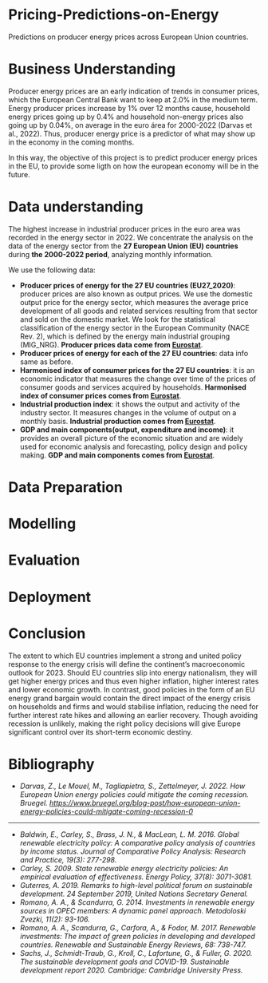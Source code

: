 # Pricing-Predictions-on-Energy
Predictions on producer energy prices across European Union countries.

# Business Understanding
Producer energy prices are an early indication of trends in consumer prices, which the European Central Bank want to keep at 2.0% in the medium term. Energy producer prices increase by 1% over 12 months cause, household energy prices going up by 0.4% and household non-energy prices also going up by 0.04%, on average in the euro área for 2000-2022 (Darvas et al., 2022). Thus, producer energy price is a predictor of what may show up in the economy in the coming months.

In this way, the objective of this project is to predict producer energy prices in the EU, to provide some ligth on how the european economy will be in the future.

# Data understanding
The highest increase in industrial producer prices in the euro area was recorded in the energy sector in 2022. We concentrate the analysis on the data of the energy sector from the **27 European Union (EU) countries** during **the 2000-2022 period**, analyzing monthly information.

We use the following data:
* **Producer prices of energy for the 27 EU countries (EU27_2020)**: producer prices are also known as output prices. We use the domestic output price for the energy sector, which measures the average price development of all goods and related services resulting from that sector and sold on the domestic market. We look for the statistical classification of the energy sector in the European Community (NACE Rev. 2), which is defined by the energy main industrial grouping (MIG_NRG). **Producer prices data come from [Eurostat](https://ec.europa.eu/eurostat/databrowser/view/sts_inppd_m/default/table?lang=en)**.
* **Producer prices of energy for each of the 27 EU countries**: data info same as before.  
* **Harmonised index of consumer prices for the 27 EU countries**: it is an economic indicator that measures the change over time of the prices of consumer goods and services acquired by households. **Harmonised index of consumer prices comes from [Eurostat](https://ec.europa.eu/eurostat/databrowser/view/EI_CPHI_M__custom_4287569/default/table?lang=en)**. 
* **Industrial production index**: it shows the output and activity of the industry sector. It measures changes in the volume of output on a monthly basis. **Industrial production comes from [Eurostat](https://ec.europa.eu/eurostat/databrowser/view/STS_INPR_M__custom_4288019/default/table?lang=en)**.
* **GDP and main components(output, expenditure and income)**: it provides an overall picture of the economic situation and are widely used for economic analysis and forecasting, policy design and policy making. **GDP and main components comes from [Eurostat](https://ec.europa.eu/eurostat/databrowser/view/NAMQ_10_GDP__custom_4287774/default/table)**.

# Data Preparation

# Modelling

# Evaluation

# Deployment

# Conclusion

The extent to which EU countries implement a strong and united policy response to the energy crisis will define the continent’s macroeconomic outlook for 2023. Should EU countries slip into energy nationalism, they will get higher energy prices and thus even higher inflation, higher interest rates and lower economic growth. In contrast, good policies in the form of an EU energy grand bargain would contain the direct impact of the energy crisis on households and firms and would stabilise inflation, reducing the need for further interest rate hikes and allowing an earlier recovery. Though avoiding recession is unlikely, making the right policy decisions will give Europe significant control over its short-term economic destiny.

# Bibliography

* *Darvas, Z., Le Mouel, M., Tagliapietra, S., Zettelmeyer, J. 2022. How European Union energy policies could mitigate the coming recession. Bruegel. https://www.bruegel.org/blog-post/how-european-union-energy-policies-could-mitigate-coming-recession-0*

-------------------

* *Baldwin, E., Carley, S., Brass, J. N., & MacLean, L. M. 2016. Global renewable electricity policy: A comparative policy analysis of countries by income status. Journal of Comparative Policy Analysis: Research and Practice, 19(3): 277-298.*
* *Carley, S. 2009. State renewable energy electricity policies: An empirical evaluation of effectiveness. Energy Policy, 37(8): 3071-3081.*
* *Guterres, A. 2019. Remarks to high-level political forum on sustainable development. 24 September 2019, United Nations Secretary General.*
* *Romano, A. A., & Scandurra, G. 2014. Investments in renewable energy sources in OPEC members: A dynamic panel approach. Metodoloski Zvezki, 11(2): 93-106.*
* *Romano, A. A., Scandurra, G., Carfora, A., & Fodor, M. 2017. Renewable investments: The impact of green policies in developing and developed countries. Renewable and Sustainable Energy Reviews, 68: 738-747.*
* *Sachs, J., Schmidt-Traub, G., Kroll, C., Lafortune, G., & Fuller, G. 2020. The sustainable development goals and COVID-19. Sustainable development report 2020. Cambridge: Cambridge University Press.*
